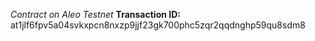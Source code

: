 *Contract on Aleo Testnet*
**Transaction ID:**
at1jlf6fpv5a04svkxpcn8nxzp9jjf23gk700phc5zqr2qqdnghp59qu8sdm8
